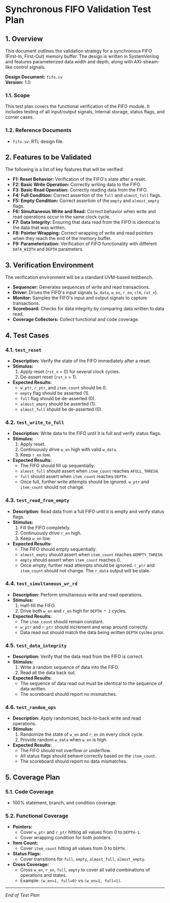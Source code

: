 # Synchronous FIFO Validation Test Plan

## 1. Overview

This document outlines the validation strategy for a synchronous FIFO (First-In, First-Out) memory buffer. The design is written in SystemVerilog and features parameterized data width and depth, along with AXI-stream-like control signals.

**Design Document:** `fifo.sv`  
**Version:** 1.0

### 1.1. Scope

This test plan covers the functional verification of the FIFO module. It includes testing of all input/output signals, internal storage, status flags, and corner cases.

### 1.2. Reference Documents

*   `fifo.sv`: RTL design file.

## 2. Features to be Validated

The following is a list of key features that will be verified:

*   **F1: Reset Behavior:** Verification of the FIFO's state after a reset.
*   **F2: Basic Write Operation:** Correctly writing data to the FIFO.
*   **F3: Basic Read Operation:** Correctly reading data from the FIFO.
*   **F4: Full Condition:** Correct assertion of the `full` and `almost_full` flags.
*   **F5: Empty Condition:** Correct assertion of the `empty` and `almost_empty` flags.
*   **F6: Simultaneous Write and Read:** Correct behavior when write and read operations occur in the same clock cycle.
*   **F7: Data Integrity:** Ensuring that data read from the FIFO is identical to the data that was written.
*   **F8: Pointer Wrapping:** Correct wrapping of write and read pointers when they reach the end of the memory buffer.
*   **F9: Parameterization:** Verification of FIFO functionality with different `DATA_WIDTH` and `DEPTH` parameters.

## 3. Verification Environment

The verification environment will be a standard UVM-based testbench.

*   **Sequencer:** Generates sequences of write and read transactions.
*   **Driver:** Drives the FIFO's input signals (`w_data`, `w_en`, `r_en`, `clk`, `rst_n`).
*   **Monitor:** Samples the FIFO's input and output signals to capture transactions.
*   **Scoreboard:** Checks for data integrity by comparing data written to data read.
*   **Coverage Collectors:** Collect functional and code coverage.

## 4. Test Cases

### 4.1. `test_reset`

*   **Description:** Verify the state of the FIFO immediately after a reset.
*   **Stimulus:**
    1.  Apply reset (`rst_n` = 0) for several clock cycles.
    2.  De-assert reset (`rst_n` = 1).
*   **Expected Results:**
    *   `w_ptr`, `r_ptr`, and `item_count` should be 0.
    *   `empty` flag should be asserted (1).
    *   `full` flag should be de-asserted (0).
    *   `almost_empty` should be asserted (1).
    *   `almost_full` should be de-asserted (0).

### 4.2. `test_write_to_full`

*   **Description:** Write data to the FIFO until it is full and verify status flags.
*   **Stimulus:**
    1.  Apply reset.
    2.  Continuously drive `w_en` high with valid `w_data`.
    3.  Keep `r_en` low.
*   **Expected Results:**
    *   The FIFO should fill up sequentially.
    *   `almost_full` should assert when `item_count` reaches `AFULL_THRESH`.
    *   `full` should assert when `item_count` reaches `DEPTH`.
    *   Once full, further write attempts should be ignored. `w_ptr` and `item_count` should not change.

### 4.3. `test_read_from_empty`

*   **Description:** Read data from a full FIFO until it is empty and verify status flags.
*   **Stimulus:**
    1.  Fill the FIFO completely.
    2.  Continuously drive `r_en` high.
    3.  Keep `w_en` low.
*   **Expected Results:**
    *   The FIFO should empty sequentially.
    *   `almost_empty` should assert when `item_count` reaches `AEMPTY_THRESH`.
    *   `empty` should assert when `item_count` reaches 0.
    *   Once empty, further read attempts should be ignored. `r_ptr` and `item_count` should not change. The `r_data` output will be stale.

### 4.4. `test_simultaneous_wr_rd`

*   **Description:** Perform simultaneous write and read operations.
*   **Stimulus:**
    1.  Half-fill the FIFO.
    2.  Drive both `w_en` and `r_en` high for `DEPTH * 2` cycles.
*   **Expected Results:**
    *   The `item_count` should remain constant.
    *   `w_ptr` and `r_ptr` should increment and wrap around correctly.
    *   Data read out should match the data being written `DEPTH` cycles prior.

### 4.5. `test_data_integrity`

*   **Description:** Verify that the data read from the FIFO is correct.
*   **Stimulus:**
    1.  Write a random sequence of data into the FIFO.
    2.  Read all the data back out.
*   **Expected Results:**
    *   The sequence of data read out must be identical to the sequence of data written.
    *   The scoreboard should report no mismatches.

### 4.6. `test_random_ops`

*   **Description:** Apply randomized, back-to-back write and read operations.
*   **Stimulus:**
    1.  Randomize the state of `w_en` and `r_en` on every clock cycle.
    2.  Provide random `w_data` when `w_en` is high.
*   **Expected Results:**
    *   The FIFO should not overflow or underflow.
    *   All status flags should behave correctly based on the `item_count`.
    *   The scoreboard should report no data mismatches.

## 5. Coverage Plan

### 5.1. Code Coverage

*   100% statement, branch, and condition coverage.

### 5.2. Functional Coverage

*   **Pointers:**
    *   Cover `w_ptr` and `r_ptr` hitting all values from 0 to `DEPTH-1`.
    *   Cover wrapping condition for both pointers.
*   **Item Count:**
    *   Cover `item_count` hitting all values from 0 to `DEPTH`.
*   **Status Flags:**
    *   Cover transitions for `full`, `empty`, `almost_full`, `almost_empty`.
*   **Cross Coverage:**
    *   Cross `w_en`, `r_en`, `full`, `empty` to cover all valid combinations of operations and states.
    *   Example: `(w_en=1, full=0)` vs `(w_en=1, full=1)`.

---
*End of Test Plan*
